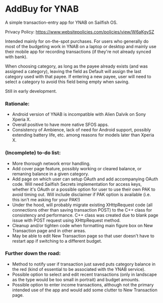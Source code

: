 <h1>AddBuy for YNAB</h1>

A simple transaction-entry app for YNAB on Sailfish OS.

Privacy Policy: https://www.websitepolicies.com/policies/view/W6aKgySZ

Intended mainly for on-the-spot purchases. For users who generally do most of the budgeting work in YNAB on a laptop or desktop and mainly use their mobile app for recording transactions (if they're not already synced with bank).

When choosing category, as long as the payee already exists (and was assigned a category), leaving the field as Default will assign the last category used with that payee. If entering a new payee, user will need to select a category to avoid this field being empty when saving.

Still in early development.

<h3>Rationale:</h3>

- Android version of YNAB is incompatible with Alien Dalvik on Sony Xperia X.
- Overall positive to have more native SFOS apps.
- Consistency of Ambience, lack of need for Android support, possibly extending battery life, etc. among reasons for models later than Xperia X.

<h3>(Incomplete) to-do list:</h3>

- More thorough network error handling.
- Add cover page feature, possibly working or cleared balance, or remaning balance in a given category.
- Add page on which user can setup OAuth and add accompanying OAuth code. Will need Sailfish Secrets implementation for access keys, whether it's OAuth or a possible option for user to use their own PAK to avoid timing out. Will include disclaimer if PAK option is available (i.e. this isn't me asking for your PAK!)
- Under the hood, will probably migrate existing XHttpRequest code (all connections other than saving transaction POST) to the C++ class for consistency and performance. C++ class was created due to blank page issue with POST request using XHttpRequest method.
- Cleanup and/or tighten code when formatting main figure box on New Transaction page and in other areas.
- May be able to edit New Transaction page so that user doesn't have to restart app if switching to a different budget.

<h3>Further down the road:</h3>

- Method to notify user if transaction just saved puts category balance in the red (kind of essential to be associated with the YNAB service).
- Possible option to select and edit recent transactions (only in landscape as the type would be too small in portrait) and budget amounts.
- Possible option to enter income transactions, although not the primary intended use of the app and would add some clutter to New Transaction page.

